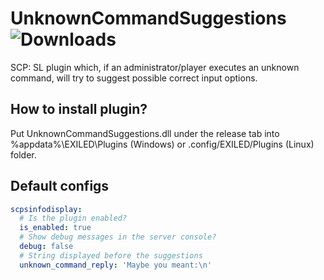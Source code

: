 # UnknownCommandSuggestions ![Downloads](https://img.shields.io/github/downloads/bladuk/UnknownCommandSuggestions/total.svg)
SCP: SL plugin which, if an administrator/player executes an unknown command, will try to suggest possible correct input options.

## How to install plugin?
Put UnknownCommandSuggestions.dll under the release tab into %appdata%\EXILED\Plugins (Windows) or .config/EXILED/Plugins (Linux) folder.

## Default configs
```yaml
scpsinfodisplay:
  # Is the plugin enabled?
  is_enabled: true
  # Show debug messages in the server console?
  debug: false
  # String displayed before the suggestions
  unknown_command_reply: 'Maybe you meant:\n'
```
